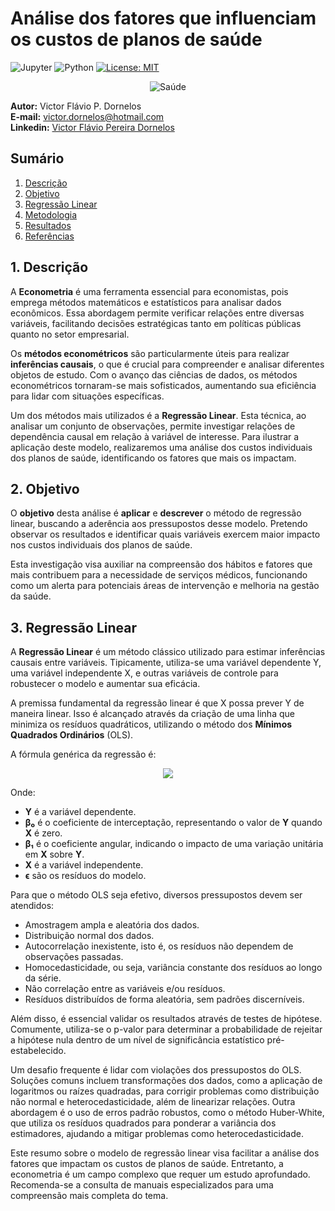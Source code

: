 # Análise dos fatores que influenciam os custos de planos de saúde 
![Jupyter](https://img.shields.io/badge/Made%20with-Jupyter-orange?style=for-the-badge&logo=Jupyter)
![Python](https://img.shields.io/badge/Python-14354C?style=for-the-badge&logo=python&logoColor=white)
[![License: MIT](https://img.shields.io/badge/License-MIT-yellow.svg)](https://opensource.org/licenses/MIT)
<p align="center">
  <img src="https://img.freepik.com/fotos-premium/uma-visao-elevada-do-estetoscopio-sobre-fundo-azul_23-2148050517.jpg?w=900" alt="Saúde">
</p>

**Autor:** Victor Flávio P. Dornelos\
**E-mail:** victor.dornelos@hotmail.com\
**Linkedin:** [Victor Flávio Pereira Dornelos](https://www.linkedin.com/in/victor-flavio-pereira-dornelos/)

## Sumário
1. [Descrição]()
2. [Objetivo]()
3. [Regressão Linear]()
4. [Metodologia]()
5. [Resultados]()
6. [Referências]()

## 1. Descrição

A **Econometria** é uma ferramenta essencial para economistas, pois emprega métodos matemáticos e estatísticos para analisar dados econômicos. Essa abordagem permite verificar relações entre diversas variáveis, facilitando decisões estratégicas tanto em políticas públicas quanto no setor empresarial.

Os **métodos econométricos** são particularmente úteis para realizar **inferências causais**, o que é crucial para compreender e analisar diferentes objetos de estudo. Com o avanço das ciências de dados, os métodos econométricos tornaram-se mais sofisticados, aumentando sua eficiência para lidar com situações específicas.

Um dos métodos mais utilizados é a **Regressão Linear**. Esta técnica, ao analisar um conjunto de observações, permite investigar relações de dependência causal em relação à variável de interesse. Para ilustrar a aplicação deste modelo, realizaremos uma análise dos custos individuais dos planos de saúde, identificando os fatores que mais os impactam.

## 2. Objetivo

O **objetivo** desta análise é **aplicar** e **descrever** o método de regressão linear, buscando a aderência aos pressupostos desse modelo. Pretendo observar os resultados e identificar quais variáveis exercem maior impacto nos custos individuais dos planos de saúde. 

Esta investigação visa auxiliar na compreensão dos hábitos e fatores que mais contribuem para a necessidade de serviços médicos, funcionando como um alerta para potenciais áreas de intervenção e melhoria na gestão da saúde.

## 3. Regressão Linear
A **Regressão Linear** é um método clássico utilizado para estimar inferências causais entre variáveis. Tipicamente, utiliza-se uma variável dependente Y, uma variável independente X, e outras variáveis de controle para robustecer o modelo e aumentar sua eficácia.

A premissa fundamental da regressão linear é que X possa prever Y de maneira linear. Isso é alcançado através da criação de uma linha que minimiza os resíduos quadráticos, utilizando o método dos **Mínimos Quadrados Ordinários** (OLS).

A fórmula genérica da regressão é:

<p align="center">
  <img src="https://latex.codecogs.com/svg.latex?\color{white}Y=\beta_0+\beta_1X+\epsilon">
</p>

Onde:

- **Y** é a variável dependente.
- **β₀** é o coeficiente de interceptação, representando o valor de **Y** quando **X** é zero.
- **β₁** é o coeficiente angular, indicando o impacto de uma variação unitária em **X** sobre **Y**.
- **X** é a variável independente.
- **ϵ** são os resíduos do modelo.

Para que o método OLS seja efetivo, diversos pressupostos devem ser atendidos:
- Amostragem ampla e aleatória dos dados.
- Distribuição normal dos dados.
- Autocorrelação inexistente, isto é, os resíduos não dependem de observações passadas.
- Homocedasticidade, ou seja, variância constante dos resíduos ao longo da série.
- Não correlação entre as variáveis e/ou resíduos.
- Resíduos distribuídos de forma aleatória, sem padrões discerníveis.

Além disso, é essencial validar os resultados através de testes de hipótese. Comumente, utiliza-se o p-valor para determinar a probabilidade de rejeitar a hipótese nula dentro de um nível de significância estatístico pré-estabelecido.

Um desafio frequente é lidar com violações dos pressupostos do OLS. Soluções comuns incluem transformações dos dados, como a aplicação de logaritmos ou raízes quadradas, para corrigir problemas como distribuição não normal e heterocedasticidade, além de linearizar relações. Outra abordagem é o uso de erros padrão robustos, como o método Huber-White, que utiliza os resíduos quadrados para ponderar a variância dos estimadores, ajudando a mitigar problemas como heterocedasticidade.

Este resumo sobre o modelo de regressão linear visa facilitar a análise dos fatores que impactam os custos de planos de saúde. Entretanto, a econometria é um campo complexo que requer um estudo aprofundado. Recomenda-se a consulta de manuais especializados para uma compreensão mais completa do tema.



